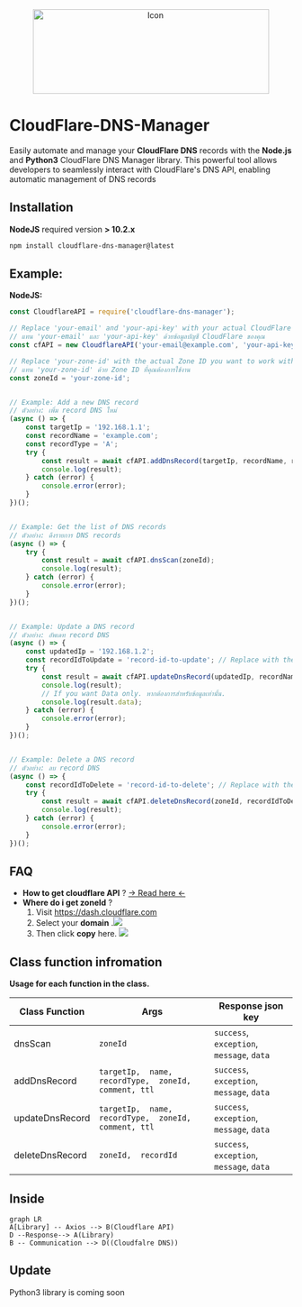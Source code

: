 <center>
<img src="https://upload.wikimedia.org/wikipedia/commons/thumb/4/4b/Cloudflare_Logo.svg/2560px-Cloudflare_Logo.svg.png" alt="Icon" width="420" height="150">
</center>


# CloudFlare-DNS-Manager

Easily automate and manage your **CloudFlare DNS** records with the **Node.js** and **Python3** CloudFlare DNS Manager library. This powerful tool allows developers to seamlessly interact with CloudFlare's DNS API, enabling automatic management of DNS records


## Installation
**NodeJS** required version **> 10.2.x**
```sh
npm install cloudflare-dns-manager@latest
```

## Example:
**NodeJS:**
```js
const CloudflareAPI = require('cloudflare-dns-manager');

// Replace 'your-email' and 'your-api-key' with your actual CloudFlare credentials
// แทน 'your-email' และ 'your-api-key' ด้วยข้อมูลบัญชี CloudFlare ของคุณ
const cfAPI = new CloudflareAPI('your-email@example.com', 'your-api-key');

// Replace 'your-zone-id' with the actual Zone ID you want to work with
// แทน 'your-zone-id' ด้วย Zone ID ที่คุณต้องการใช้งาน
const zoneId = 'your-zone-id';


// Example: Add a new DNS record
// ตัวอย่าง: เพิ่ม record DNS ใหม่
(async () => {
	const targetIp = '192.168.1.1';
	const recordName = 'example.com';
	const recordType = 'A';
	try {
	    const result = await cfAPI.addDnsRecord(targetIp, recordName, recordType, zoneId);
	    console.log(result);
	} catch (error) {
	    console.error(error);
	}
})();


// Example: Get the list of DNS records
// ตัวอย่าง: ดึงรายการ DNS records
(async () => {	
	try {
	    const result = await cfAPI.dnsScan(zoneId);
	    console.log(result);
	} catch (error) {
	    console.error(error);
	}
})();


// Example: Update a DNS record
// ตัวอย่าง: อัพเดท record DNS
(async () => {	
	const updatedIp = '192.168.1.2';
	const recordIdToUpdate = 'record-id-to-update'; // Replace with the actual record ID
	try {
	    const result = await cfAPI.updateDnsRecord(updatedIp, recordName, recordType, zoneId, recordIdToUpdate);
	    console.log(result);
	    // If you want Data only. หากต้องการสำหรับข้อมูลเท่านั้น.
	    console.log(result.data);
	} catch (error) {
	    console.error(error);
	}
})();


// Example: Delete a DNS record
// ตัวอย่าง: ลบ record DNS
(async () => {	
	const recordIdToDelete = 'record-id-to-delete'; // Replace with the actual record ID
	try {
	    const result = await cfAPI.deleteDnsRecord(zoneId, recordIdToDelete);
	    console.log(result);
	} catch (error) {
	    console.error(error);
	}
})();


```
## FAQ
- **How to get cloudflare API** ?
[-> Read here <-](https://developers.cloudflare.com/fundamentals/api/get-started/create-token/)
- **Where do i get zoneId** ?
	1. Visit https://dash.cloudflare.com
	2. Select your **domain** .![](https://cdn.discordapp.com/attachments/1050619922377625661/1195761570232410122/image_1.png)
	3. Then click **copy** here. ![](https://cdn.discordapp.com/attachments/1050619922377625661/1195762645463216138/image_2.png)


## Class function infromation

**Usage for each function in the class.**

| Class Function | Args| Response json key |
|----------------|-------------------------------|-----------------------------|
|dnsScan|`zoneId`            |`success`, `exception`, `message`, `data `           |
|addDnsRecord          |`targetIp,  name,  recordType,  zoneId, comment, ttl`            |`success`, `exception`, `message`, `data`           |
|updateDnsRecord          |`targetIp,  name,  recordType,  zoneId, comment, ttl`            |`success`, `exception`, `message`, `data`           |
|deleteDnsRecord          |`zoneId,  recordId`|`success`, `exception`, `message`, `data`           |

## Inside
```mermaid
graph LR
A[Library] -- Axios --> B(Cloudflare API)
D --Response--> A(Library)
B -- Communication --> D((Cloudfalre DNS))

```

## Update
Python3 library is coming soon
